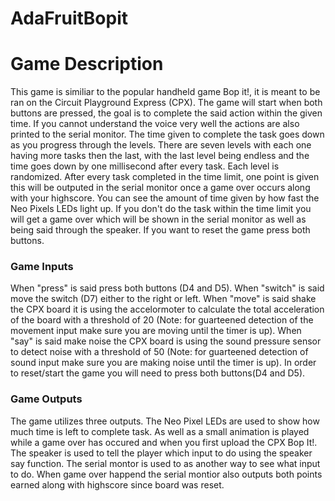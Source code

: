 # AdaFruitBopit

# Game Description
This game is similiar to the popular handheld game Bop it!, it is meant to be ran on the Circuit Playground Express (CPX). The game will start when both buttons are pressed, the goal is to complete the said action within the given time. If you cannot understand the voice very well the actions are also printed to the serial monitor. The time given to complete the task goes down as you progress through the levels. There are seven levels with each one having more tasks then the last, with the last level being endless and the time goes down by one millisecond after every task. Each level is randomized. After every task completed in the time limit, one point is given this will be outputed in the serial monitor once a game over occurs along with your highscore. You can see the amount of time given by how fast the Neo Pixels LEDs light up. If you don't do the task within the time limit you will get a game over which will be shown in the serial monitor as well as being said through the speaker. If you want to reset the game press both buttons. 


### Game Inputs
When "press" is said press both buttons (D4 and D5). 
When "switch" is said move the switch (D7) either to the right or left.
When "move" is said shake the CPX board it is using the accelormoter to calculate the total acceleration of the board with a threshold of 20 (Note: for guarteened detection of the movement input make sure you are moving until the timer is up).
When "say" is said make noise the CPX board is using the sound pressure sensor to detect noise with a threshold of 50 (Note: for guarteened detection of sound input make sure you are making noise until the timer is up).
In order to reset/start the game you will need to press both buttons(D4 and D5). 


### Game Outputs
The game utilizes three outputs.
The Neo Pixel LEDs are used to show how much time is left to complete task. As well as a small animation is played while a game over has occured and when you first upload the CPX Bop It!. 
The speaker is used to tell the player which input to do using the speaker say function. 
The serial montor is used to as another way to see what input to do. When game over happend the serial montior also outputs both points earned along with highscore since board was reset. 



